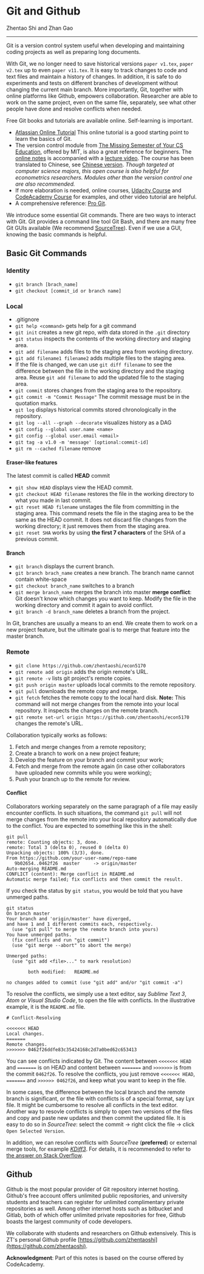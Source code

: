 
# Git and Github


Zhentao Shi and Zhan Gao

---

Git is a version control system useful when developing and maintaining coding projects as well as preparing long documents. 

With Git, we no longer need to save historical versions `paper v1.tex`, `paper v2.tex` up to even `paper v11.tex`. It is easy to track changes to code and text files and maintain a history  of changes. In addition, it is safe to do experiments and tests on different branches of development without changing the current main branch. More importantly, Git, together with online platforms like Github, empowers collaboration. Researcher are able to work on the same project, even on the same file, separately, see what other people have done and resolve conflicts when needed. 

Free Git books and tutorials are available online. Self-learning is important. 

* [Atlassian Online Tutorial](https://www.atlassian.com/git/tutorials) This online tutorial is a good starting point to learn the basics of Git.
* The version control module from [The Missing Semester of Your CS Education](https://missing.csail.mit.edu/), offered by MIT, is also a great reference for beginners. The [online notes](https://missing.csail.mit.edu/2020/version-control/) is accompanied with a [lecture video](https://www.youtube.com/watch?v=2sjqTHE0zok&t=1s&ab_channel=MissingSemester). The course has been translated to Chinese, see [Chinese version](https://missing-semester-cn.github.io/).
  *Though targeted at computer science majors, this open course is also helpful for econometrics researchers. Modules other than the version control one are also recommended.*
* If more elaboration is needed, online courses, [Udacity Course](https://www.udacity.com/course/how-to-use-git-and-github--ud775) and [CodeAcademy Course](https://www.codecademy.com/learn/learn-git) for examples, and other video tutorial are helpful. 
* A comprehensive reference: [Pro Git](http://git-scm.com/book/en/v2).

We introduce some essential Git commands. There are two ways to interact with Git. Git provides a command line tool Git Bash, and there are many free Git GUIs available (We recommend [SourceTree](https://www.sourcetreeapp.com/)). Even if we use a GUI, knowing the basic commands is helpful.


## Basic Git Commands

### Identity
* `git branch [brach_name]`
* `git checkout [commit_id or branch name]`

### Local

* .gitignore
* `git help <command>` gets help for a git command
* `git init`  creates a new git repo, with data stored in the `.git` directory
* `git status` inspects the contents of the working directory and staging area.
* `git add filename` adds files to the staging area from working directory.
* `git add filename1 filename2` adds multiple files to the staging area.
* If the file is changed, we can use `git diff filename` to see the difference between the file in the working directory and the staging area. Reuse `git add filename` to add the updated file to the staging area.
* `git commit` stores changes from the staging area to the repository.
* `git commit -m "Commit Message"` The commit message must be in the quotation marks.
* `git log` displays historical commits stored chronologically in the repository.
* `git log --all --graph --decorate` visualizes history as a DAG
* `git config --global user.name <name>`
* `git config --global user.email <email>`
* `git tag -a v1.0 -m 'message' [optional:commit-id]`
* `git rm --cached filename` remove

#### Eraser-like features

The latest commit is called **HEAD** commit
* `git show HEAD`  displays view the HEAD commit.
* `git checkout HEAD filename` restores the file in the working directory to what you made in last commit.
* `git reset HEAD filename` unstages the file from committing in the staging area. This command resets the file in the staging area to be the same as the HEAD commit. It does not discard file changes from the working directory; it just removes them from the staging area.
* `git reset SHA` works by using **the first 7 characters** of the SHA of a previous commit.

#### Branch
* `git branch` displays the current branch.
* `git branch brach_name` creates a new branch. The branch name cannot contain white-space
* `git checkout branch_name` switches to a branch
* `git merge branch_name` merges the branch into master
**merge conflict**: Git doesn't know which changes you want to keep. Modify the file in the working directory and commit it again to avoid conflict.
* `git branch -d branch_name` deletes a branch from the project.

In Git, branches are usually a means to an end. We create them to work on a new project feature, but the ultimate goal is to merge that feature into the master branch.

### Remote

* `git clone https://github.com/zhentaoshi/econ5170`
* `git remote add origin` adds the origin remote's URL.
* `git remote -v` lists git project's remote copies.
* `git push origin master` uploads local commits to the remote repository.
* `git pull` downloads the remote copy and merge.
* `git fetch` fetches the remote copy to the local hard disk. **Note:** This command will not merge changes from the remote into your local repository. It inspects the changes on the remote branch.
* `git remote set-url origin https://github.com/zhentaoshi/econ5170` changes the remote's URL.

Collaboration typically works as follows:
1. Fetch and merge changes from a remote repository;
2. Create a branch to work on a new project feature;
3. Develop the feature on your branch and commit your work;
4. Fetch and merge from the remote again (in case other collaborators have uploaded new commits while you were working);
5. Push your branch up to the remote for review.

#### Conflict

Collaborators working separately on the same paragraph of a file may easily encounter conflicts. In such situations, the command `git pull` will not merge changes from the remote into your local repository automatically due to the conflict. You are expected to something like this in the shell:
```
git pull
remote: Counting objects: 3, done.
remote: Total 3 (delta 0), reused 0 (delta 0)
Unpacking objects: 100% (3/3), done.
From https://github.com/your-user-name/repo-name
   9b02654..0462f26  master     -> origin/master
Auto-merging README.md
CONFLICT (content): Merge conflict in README.md
Automatic merge failed; fix conflicts and then commit the result.
```

If you check the status by `git status`, you would be told that you have unmerged paths.
```
git status
On branch master
Your branch and 'origin/master' have diverged,
and have 1 and 1 different commits each, respectively.
  (use "git pull" to merge the remote branch into yours)
You have unmerged paths.
  (fix conflicts and run "git commit")
  (use "git merge --abort" to abort the merge)

Unmerged paths:
  (use "git add <file>..." to mark resolution)

        both modified:   README.md

no changes added to commit (use "git add" and/or "git commit -a")
```

To resolve the conflicts, we simply use a text editor, say *Sublime Text 3*, *Atom* or *Visual Studio Code*, to open the file with conflicts. In the illustrative example, it is the `README.md` file.

```
# Conflict-Resolving

<<<<<<< HEAD
Local changes.
=======
Remote changes.
>>>>>>> 0462f26ddfe83c35424168c2d7a0bed62c653413
```

You can see conflicts indicated by Git. The content between `<<<<<<< HEAD` and `=======` is on HEAD and content between `=======` and `>>>>>>>` is from the commit `0462f26`. To resolve the conflicts, you just remove `<<<<<<< HEAD`, `=======` and `>>>>>> 0462f26`, and keep what you want to keep in the file.

In some cases, the difference between the local branch and the remote branch is significant, or the file with conflicts is of a special format, say Lyx file. It might be cumbersome to resolve all conflicts in the text editor. Another way to resovle conflicts is simply to open two versions of the files and copy and paste new updates and then commit the updated file. It is easy to do so in *SourceTree*: select the commit -> right click the file -> click `Open Selected Version`.

In addition, we can resolve conflicts with *SourceTree* (**preferred**) or external merge tools, for example [*KDiff3*](http://kdiff3.sourceforge.net/). For details, it is recommended to refer to [the answer on Stack Overflow](https://stackoverflow.com/questions/16800280/how-to-interactively-visually-resolve-conflicts-in-sourcetree-git).

## Github

Github is the most popular provider of Git repository internet hosting. Github's free account offers unlimited public repositories, and university students and teachers can register for unlimited complimentary private repositories as well. Among other internet hosts such as bitbucket and Gitlab, both of which offer unlimited private repositories for free, Github boasts the largest community of code developers.

We collaborate with students and researchers on Github extensively. This is ZT's personal Github profile [https://github.com/zhentaoshi](https://github.com/zhentaoshi).






**Acknowledgment**: Part of this notes is based on the course offered by CodeAcademy.
